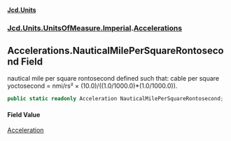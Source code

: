 #### [Jcd.Units](index.md 'index')
### [Jcd.Units.UnitsOfMeasure.Imperial](Jcd.Units.UnitsOfMeasure.Imperial.md 'Jcd.Units.UnitsOfMeasure.Imperial').[Accelerations](Accelerations.md 'Jcd.Units.UnitsOfMeasure.Imperial.Accelerations')

## Accelerations.NauticalMilePerSquareRontosecond Field

nautical mile per square rontosecond defined such that: cable per square yoctosecond = nmi/rs² ×
(10.0)/((1.0/1000.0)*(1.0/1000.0)).

```csharp
public static readonly Acceleration NauticalMilePerSquareRontosecond;
```

#### Field Value
[Acceleration](Acceleration.md 'Jcd.Units.UnitTypes.Acceleration')